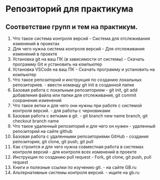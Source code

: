 # Репозиторий для практикума
## Соответствие групп и тем на практикум.

1. Что такое система контроля версий - Система для отслеживания изменений в проектах
2. Для чего нужна система контроля версий - Для отслеживания изменений в проекте
3. Установка git на ваш ПК (в зависимости от системы) - Скачать программу Git и установить на компьютер
4. Установка VSCode на ваш ПК - Скачать программу и установить на компьютер
5. Что такое репозиторий и инструкция по созданию локальных репозиториев. - ввести команду git init в созданной папке
6. Базовая работа с локальным репозиторием - git init, git add добавления файла или папки для отслеживания, git commit сохранение изменений
7. Что такое ветки и для чего они нужны при работе с системой контроля версий. - для работы с черновиками
8. Базовая работа с ветками в git. - git branch new name branch, git checkout branch name
9. Что такое удаленный репозиторий и для чего он нужен - удаленный репозиторий на сайте github
10. Базовая работа с удаленными репозиториями GitHub - создания репозитория, git clone, git push, git pull
11. Как строится и для чего нужна совместная работа в системах контроля версий - для контроля всех изменений в проекте
12. Инструкция по созданию pull request - Fork, git clone, git push, pull request
13. Книги и полезные ссылки по изучению git. - на сайте GB.ru
14. Альтернативные системы контроля версий. - ищите на gb.ru